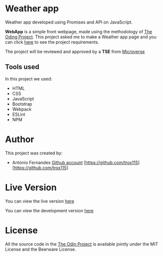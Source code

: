 # Weather app

Weather app developed using Promises and API on JavaScript.

**WebApp** is a simple front webpage, made using the methodology of [The Oding Project](https://www.theodinproject.com). This project asked me to make a Weather app page and you can click [here](https://www.theodinproject.com/courses/javascript/lessons/weather-app?ref=lnav) to see the project requirements.

The project will be reviewed and approved by a **TSE** from [Microverse](https://microverse.org)

## Tools used

In this project we used:

- HTML
- CSS
- JavaScript
- Bootstrap
- Webpack
- ESLint
- NPM

# Author

This project was created by:

- António Fernandes [Github account](https://github.com/trox115) [https://github.com/trox115][https://github.com/trox115]

# Live Version

You can view the live version [here](https://trox115.github.io/)

You can view the development version [here](https://trox115.github.io/)

# License

All the source code in the [The Odin Project](https://www.theodinproject.com/courses/javascript/lessons/forms) is available jointly under the MIT License and the Beerware License.

